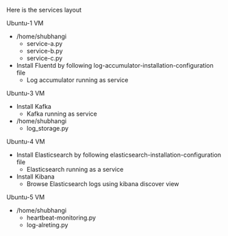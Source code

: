 Here is the services layout 

Ubuntu-1 VM
- /home/shubhangi
  - service-a.py
  - service-b.py
  - service-c.py
- Install Fluentd by following log-accumulator-installation-configuration file
  - Log accumulator running as service

Ubuntu-3 VM
- Install Kafka
  - Kafka running as service
- /home/shubhangi
  - log_storage.py

Ubuntu-4 VM
- Install Elasticsearch by following elasticsearch-installation-configuration file
  - Elasticsearch running as a service
- Install Kibana
  - Browse Elasticsearch logs using kibana discover view

Ubuntu-5 VM
- /home/shubhangi
  - heartbeat-monitoring.py
  - log-alreting.py
  


    

